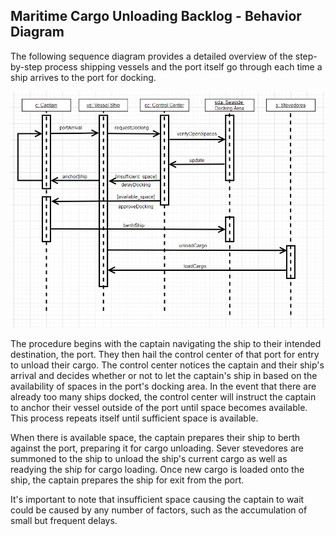 ## Maritime Cargo Unloading Backlog - Behavior Diagram


The following sequence diagram provides a detailed overview of the step-by-step process shipping vessels and the port itself go through each time a ship arrives to the port for docking.


![Example Object Diagram](../images/behaviorDiagram.png)

The procedure begins with the captain navigating the ship to their intended destination, the port. They then hail the control center of that port for entry to unload their cargo. The control center notices the captain and their ship's arrival and decides whether or not to let the captain's ship in based on the availability of spaces in the port's docking area. In the event that there are already too many ships docked, the control center will instruct the captain to anchor their vessel outside of the port until space becomes available. This process repeats itself until sufficient space is available.

When there is available space, the captain prepares their ship to berth against the port, preparing it for cargo unloading. Sever stevedores are summoned to the ship to unload the ship's current cargo as well as readying the ship for cargo loading. Once new cargo is loaded onto the ship, the captain prepares the ship for exit from the port.

It's important to note that insufficient space causing the captain to wait could be caused by any number of factors, such as the accumulation of small but frequent delays.
